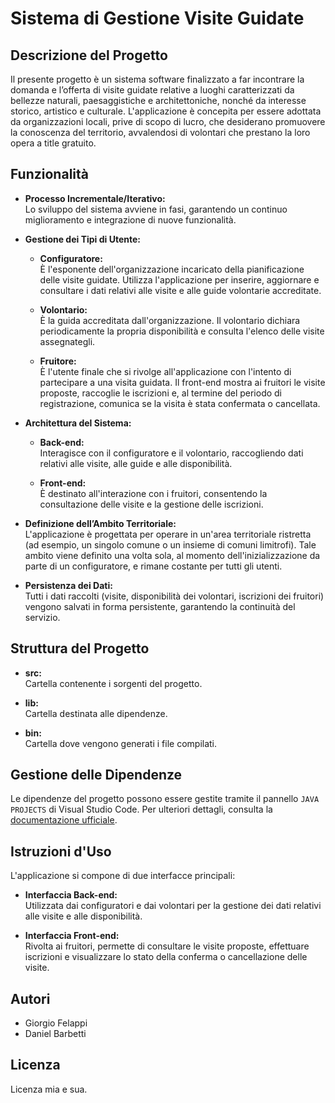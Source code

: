 # Sistema di Gestione Visite Guidate

## Descrizione del Progetto

Il presente progetto è un sistema software finalizzato a far incontrare la domanda e l’offerta di visite guidate
relative a luoghi caratterizzati da bellezze naturali, paesaggistiche e architettoniche, nonché da interesse storico,
artistico e culturale. L'applicazione è concepita per essere adottata da organizzazioni locali, prive di scopo di lucro,
che desiderano promuovere la conoscenza del territorio, avvalendosi di volontari che prestano la loro opera a title
gratuito.

## Funzionalità

- **Processo Incrementale/Iterativo:**  
  Lo sviluppo del sistema avviene in fasi, garantendo un continuo miglioramento e integrazione di nuove funzionalità.

- **Gestione dei Tipi di Utente:**
    - **Configuratore:**  
      È l'esponente dell'organizzazione incaricato della pianificazione delle visite guidate. Utilizza l'applicazione
      per inserire, aggiornare e consultare i dati relativi alle visite e alle guide volontarie accreditate.

    - **Volontario:**  
      È la guida accreditata dall'organizzazione. Il volontario dichiara periodicamente la propria disponibilità e
      consulta l'elenco delle visite assegnategli.

    - **Fruitore:**  
      È l'utente finale che si rivolge all'applicazione con l'intento di partecipare a una visita guidata. Il front-end
      mostra ai fruitori le visite proposte, raccoglie le iscrizioni e, al termine del periodo di registrazione,
      comunica se la visita è stata confermata o cancellata.

- **Architettura del Sistema:**
    - **Back-end:**  
      Interagisce con il configuratore e il volontario, raccogliendo dati relativi alle visite, alle guide e alle
      disponibilità.

    - **Front-end:**  
      È destinato all'interazione con i fruitori, consentendo la consultazione delle visite e la gestione delle
      iscrizioni.

- **Definizione dell’Ambito Territoriale:**  
  L'applicazione è progettata per operare in un'area territoriale ristretta (ad esempio, un singolo comune o un insieme
  di comuni limitrofi). Tale ambito viene definito una volta sola, al momento dell'inizializzazione da parte di un
  configuratore, e rimane costante per tutti gli utenti.

- **Persistenza dei Dati:**  
  Tutti i dati raccolti (visite, disponibilità dei volontari, iscrizioni dei fruitori) vengono salvati in forma
  persistente, garantendo la continuità del servizio.

## Struttura del Progetto

- **src:**  
  Cartella contenente i sorgenti del progetto.

- **lib:**  
  Cartella destinata alle dipendenze.

- **bin:**  
  Cartella dove vengono generati i file compilati.

## Gestione delle Dipendenze

Le dipendenze del progetto possono essere gestite tramite il pannello `JAVA PROJECTS` di Visual Studio Code. Per
ulteriori dettagli, consulta
la [documentazione ufficiale](https://github.com/microsoft/vscode-java-dependency#manage-dependencies).

## Istruzioni d'Uso

L'applicazione si compone di due interfacce principali:

- **Interfaccia Back-end:**  
  Utilizzata dai configuratori e dai volontari per la gestione dei dati relativi alle visite e alle disponibilità.

- **Interfaccia Front-end:**  
  Rivolta ai fruitori, permette di consultare le visite proposte, effettuare iscrizioni e visualizzare lo stato della
  conferma o cancellazione delle visite.

## Autori

- Giorgio Felappi
- Daniel Barbetti

## Licenza

Licenza mia e sua.